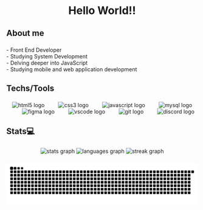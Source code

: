 <h1 align="center">Hello World!!</h1>

###

<h2 align="left">About me</h2>

###

<p align="left">- Front End  Developer<br>- Studying System Development<br>- Delving deeper into JavaScript<br>- Studying mobile and web application development</p>

###

<h2 align="left">Techs/Tools</h2>

###

<div align="center">
  <img src="https://skillicons.dev/icons?i=html" height="54" alt="html5 logo"  />
  <img width="28" />
  <img src="https://skillicons.dev/icons?i=css" height="54" alt="css3 logo"  />
  <img width="28" />
  <img src="https://skillicons.dev/icons?i=js" height="54" alt="javascript logo"  />
  <img width="28" />
  <img src="https://skillicons.dev/icons?i=mysql" height="54" alt="mysql logo"  />
  <img width="28" />
  <img src="https://skillicons.dev/icons?i=figma" height="54" alt="figma logo"  />
  <img width="28" />
  <img src="https://skillicons.dev/icons?i=vscode" height="54" alt="vscode logo"  />
  <img width="28" />
  <img src="https://skillicons.dev/icons?i=git" height="54" alt="git logo"  />
  <img width="28" />
  <img src="https://skillicons.dev/icons?i=discord" height="54" alt="discord logo"  />
</div>

###

<h2 align="left">Stats💻​</h2>

###

<div align="center">
  <img src="https://github-readme-stats.vercel.app/api?username=Dev-Vitor-lev&hide_title=false&hide_rank=false&show_icons=true&include_all_commits=true&count_private=true&disable_animations=false&theme=midnight-purple&locale=en&hide_border=false&order=1" height="150" alt="stats graph"  />
  <img src="https://github-readme-stats.vercel.app/api/top-langs?username=Dev-Vitor-lev&locale=en&hide_title=false&layout=compact&card_width=320&langs_count=5&theme=midnight-purple&hide_border=false&order=2" height="150" alt="languages graph"  />
  <img src="https://streak-stats.demolab.com?user=Dev-Vitor-lev&locale=en&mode=daily&theme=midnight-purple&hide_border=false&border_radius=5&order=3" height="150" alt="streak graph"  />
</div>

###

<img src="https://raw.githubusercontent.com/Dev-Vitor-lev/Dev-Vitor-lev/output/snake.svg" alt="Snake animation" />

###
